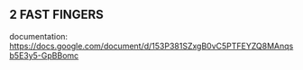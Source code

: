 ## 2 FAST FINGERS
documentation: https://docs.google.com/document/d/153P381SZxgB0vC5PTFEYZQ8MAnqsb5E3y5-GpBBomc
